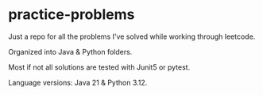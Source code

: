 # practice-problems

Just a repo for all the problems I've solved while working through leetcode.

Organized into Java & Python folders.

Most if not all solutions are tested with Junit5 or pytest.

Language versions: Java 21 & Python 3.12.
